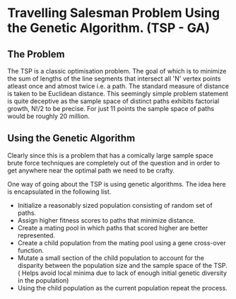 # Travelling Salesman Problem Using the Genetic Algorithm. (TSP - GA)

## The Problem

The TSP is a classic optimisation problem. The goal of which is to minimize the sum of lengths of the line segments that intersect all 'N' vertex points atleast once and atmost twice i.e. a path. The standard measure of distance is taken to be Euclidean distance. This seemingly simple problem statement is quite deceptive as
the sample space of distinct paths exhibits factorial growth, N!/2 to be precise. For just 11 points the sample space of paths would be roughly 20 million. 

## Using the Genetic Algorithm

Clearly since this is a problem that has a comically large sample space brute force techniques are completely out of the question and in order to get anywhere near the optimal path we need to be crafty.

One way of going about the TSP is using genetic algorithms. The idea here is encapsulated in the following list.

- Initialize a reasonably sized population consisting of random set of paths. 
- Assign higher fitness scores to paths that minimize distance.
- Create a mating pool in which paths that scored higher are better represented.
- Create a child population from the mating pool using a gene cross-over function.
- Mutate a small section of the child population to account for the disparity between the population size and the sample space of the TSP. ( Helps avoid local minima due to lack of enough initial genetic diversity in the population)
- Using the child population as the current population repeat the process.


